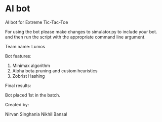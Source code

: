 # AI bot
AI bot for Extreme Tic-Tac-Toe

For using the bot please make changes to simulator.py to include your bot. 
and then run the script with the appropriate command line argument.

Team name: Lumos

Bot features: 

1. Minimax algorithm 
2. Alpha beta pruning and custom heuristics
3. Zobrist Hashing 

Final results: 

Bot placed 1st in the batch. 

Created by: 

Nirvan Singhania
Nikhil Bansal
